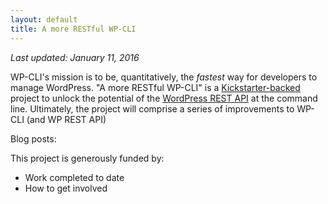 ```yaml
---
layout: default
title: A more RESTful WP-CLI
---
```


*Last updated: January 11, 2016*

WP-CLI's mission is to be, quantitatively, the *fastest* way for developers to manage WordPress. "A more RESTful WP-CLI" is a [Kickstarter-backed](https://www.kickstarter.com/projects/danielbachhuber/a-more-restful-wp-cli/description) project to unlock the potential of the [WordPress REST API](http://v2.wp-api.org/) at the command line. Ultimately, the project will comprise a series of improvements to WP-CLI (and WP REST API)

Blog posts:


This project is generously funded by:



- Work completed to date
- How to get involved
